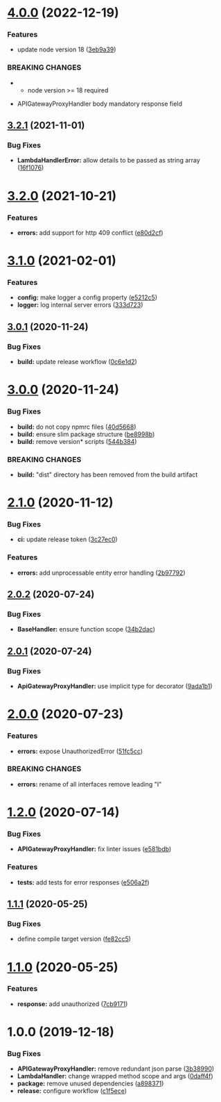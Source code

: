 # [4.0.0](https://github.com/enter-at/node-aws-lambda-handlers/compare/v3.2.1...v4.0.0) (2022-12-19)


### Features

* update node version 18 ([3eb9a39](https://github.com/enter-at/node-aws-lambda-handlers/commit/3eb9a3968cd9aa60981c9dd79ba70c2b05de5df2))


### BREAKING CHANGES

* - node version >= 18 required
- APIGatewayProxyHandler body mandatory response field

## [3.2.1](https://github.com/enter-at/node-aws-lambda-handlers/compare/v3.2.0...v3.2.1) (2021-11-01)


### Bug Fixes

* **LambdaHandlerError:** allow details to be passed as string array ([16f1076](https://github.com/enter-at/node-aws-lambda-handlers/commit/16f1076b75da391f1dea43d9c94ff73a14f03c2e))

# [3.2.0](https://github.com/enter-at/node-aws-lambda-handlers/compare/v3.1.0...v3.2.0) (2021-10-21)


### Features

* **errors:** add support for http 409 conflict ([e80d2cf](https://github.com/enter-at/node-aws-lambda-handlers/commit/e80d2cf70cea646fd2d6b47b6aead4323a4a6064))

# [3.1.0](https://github.com/enter-at/node-aws-lambda-handlers/compare/v3.0.1...v3.1.0) (2021-02-01)


### Features

* **config:** make logger a config property ([e5212c5](https://github.com/enter-at/node-aws-lambda-handlers/commit/e5212c5178973583d59a76f624fa147fe9921e9b))
* **logger:** log internal server errors ([333d723](https://github.com/enter-at/node-aws-lambda-handlers/commit/333d7235c058f4e71bc2e730e28960bb98a065ef))

## [3.0.1](https://github.com/enter-at/node-aws-lambda-handlers/compare/v3.0.0...v3.0.1) (2020-11-24)


### Bug Fixes

* **build:** update release workflow ([0c6e1d2](https://github.com/enter-at/node-aws-lambda-handlers/commit/0c6e1d2ac53800391af278839db8241e13c33f83))

# [3.0.0](https://github.com/enter-at/node-aws-lambda-handlers/compare/v2.1.0...v3.0.0) (2020-11-24)


### Bug Fixes

* **build:** do not copy npmrc files ([40d5668](https://github.com/enter-at/node-aws-lambda-handlers/commit/40d566818104060d13cf029044b6294c4d34bd80))
* **build:** ensure slim package structure ([be8998b](https://github.com/enter-at/node-aws-lambda-handlers/commit/be8998b160433c52dfa7d877cba60e2f1ed6e698))
* **build:** remove version* scripts ([544b384](https://github.com/enter-at/node-aws-lambda-handlers/commit/544b384b899a30c6650091bd31c3f49909fa1afd))


### BREAKING CHANGES

* **build:** "dist" directory has been removed from the build artifact

# [2.1.0](https://github.com/enter-at/node-aws-lambda-handlers/compare/v2.0.2...v2.1.0) (2020-11-12)


### Bug Fixes

* **ci:** update release token ([3c27ec0](https://github.com/enter-at/node-aws-lambda-handlers/commit/3c27ec0e45ac84ffca9ce93264b373577c10a54c))


### Features

* **errors:** add unprocessable entity error handling ([2b97792](https://github.com/enter-at/node-aws-lambda-handlers/commit/2b97792ba18667214d910452c513472eb91681ed))

## [2.0.2](https://github.com/enter-at/node-aws-lambda-handlers/compare/v2.0.1...v2.0.2) (2020-07-24)


### Bug Fixes

* **BaseHandler:** ensure function scope ([34b2dac](https://github.com/enter-at/node-aws-lambda-handlers/commit/34b2dacac1961cdaa56c3db2c027883cf49d8474))

## [2.0.1](https://github.com/enter-at/node-aws-lambda-handlers/compare/v2.0.0...v2.0.1) (2020-07-24)


### Bug Fixes

* **ApiGatewayProxyHandler:** use implicit type for decorator ([9ada1b1](https://github.com/enter-at/node-aws-lambda-handlers/commit/9ada1b1c1e07b0dc9e8359d3486289f0af96e6c0))

# [2.0.0](https://github.com/enter-at/node-aws-lambda-handlers/compare/v1.2.0...v2.0.0) (2020-07-23)


### Features

* **errors:** expose UnauthorizedError ([51fc5cc](https://github.com/enter-at/node-aws-lambda-handlers/commit/51fc5cc2b68ee3831b0b8d1a0310521e46283ac5))


### BREAKING CHANGES

* **errors:** rename of all interfaces remove leading "I"

# [1.2.0](https://github.com/enter-at/node-aws-lambda-handlers/compare/v1.1.1...v1.2.0) (2020-07-14)


### Bug Fixes

* **APIGatewayProxyHandler:** fix linter issues ([e581bdb](https://github.com/enter-at/node-aws-lambda-handlers/commit/e581bdbec70d4d48e5c67b6240d79d2017192fb9))


### Features

* **tests:** add tests for error responses ([e506a2f](https://github.com/enter-at/node-aws-lambda-handlers/commit/e506a2ffd712cacb2e3c6c2cd8674a7815909702))

## [1.1.1](https://github.com/enter-at/aws-node/compare/v1.1.0...v1.1.1) (2020-05-25)


### Bug Fixes

* define compile target version ([fe82cc5](https://github.com/enter-at/aws-node/commit/fe82cc52cb72744b4fc815e4a3b6163a7880b421))

# [1.1.0](https://github.com/enter-at/aws-node/compare/v1.0.0...v1.1.0) (2020-05-25)


### Features

* **response:** add unauthorized ([7cb9171](https://github.com/enter-at/aws-node/commit/7cb91716dbb514142b407d999141695a61b9ceae))

# 1.0.0 (2019-12-18)


### Bug Fixes

* **APIGatewayProxyHandler:** remove redundant json parse ([3b38990](https://github.com/enter-at/aws-node/commit/3b38990a95108dd6b09c0f8dfb80580a1b7e7d7e))
* **LambdaHandler:** change wrapped method scope and args ([0daff4f](https://github.com/enter-at/aws-node/commit/0daff4f27ba9c061539803b06cacb0a3013c1258))
* **package:** remove unused dependencies ([a898371](https://github.com/enter-at/aws-node/commit/a8983714d7e50eb53956afb97332c8f59419eee8))
* **release:** configure workflow ([c1f5ece](https://github.com/enter-at/aws-node/commit/c1f5eceb932947a31e7b239154f60b2929589b6c))
